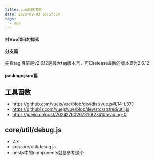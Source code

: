 ```yaml
---
title: vue源码求索
date: 2020-09-03 16:57:54
tags:
  - vue
---
```


#### 对Vue项目的探索


#### 分支篇
先看tag,目前是v2.6.12是最大tag版本号，可知release最新的版本即为2.6.12


#### package.json篇

## 工具函数
- https://github.com/vuejs/vue/blob/dev/dist/vue.js#L14-L379
- https://github1s.com/vuejs/vue/blob/dev/src/shared/util.js
- https://juejin.cn/post/7024276020731592741#heading-0


## core/util/debug.js
- 2.x
- src/core/util/debug.js
- nestjs中的components就是参考这个